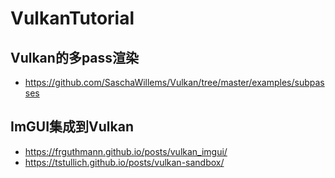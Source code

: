 # VulkanTutorial

## Vulkan的多pass渲染

- https://github.com/SaschaWillems/Vulkan/tree/master/examples/subpasses

## ImGUI集成到Vulkan

- https://frguthmann.github.io/posts/vulkan_imgui/
- https://tstullich.github.io/posts/vulkan-sandbox/